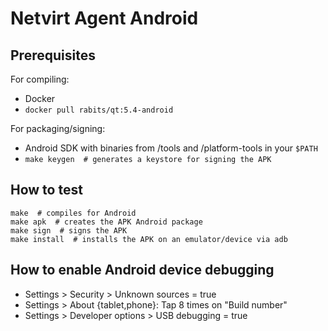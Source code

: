 Netvirt Agent Android
=====================

Prerequisites
-------------

For compiling:

* Docker
* `docker pull rabits/qt:5.4-android`

For packaging/signing:

* Android SDK with binaries from /tools and /platform-tools in your `$PATH`
* `make keygen  # generates a keystore for signing the APK`

How to test
-----------

```
make  # compiles for Android
make apk  # creates the APK Android package
make sign  # signs the APK
make install  # installs the APK on an emulator/device via adb
```

How to enable Android device debugging
--------------------------------------
- Settings > Security > Unknown sources = true
- Settings > About {tablet,phone}: Tap 8 times on "Build number"
- Settings > Developer options > USB debugging = true
